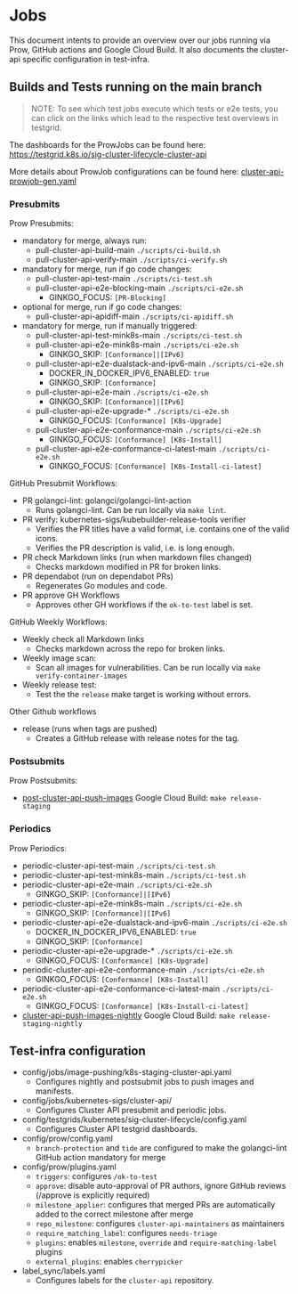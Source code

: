 # Jobs

This document intents to provide an overview over our jobs running via Prow, GitHub actions and Google Cloud Build.
It also documents the cluster-api specific configuration in test-infra.

## Builds and Tests running on the main branch

> NOTE: To see which test jobs execute which tests or e2e tests, you can click on the links which lead to the respective test overviews in testgrid.

The dashboards for the ProwJobs can be found here: https://testgrid.k8s.io/sig-cluster-lifecycle-cluster-api

More details about ProwJob configurations can be found here: [cluster-api-prowjob-gen.yaml](https://github.com/kubernetes/test-infra/blob/master/config/jobs/kubernetes-sigs/cluster-api/cluster-api-prowjob-gen.yaml)

### Presubmits

Prow Presubmits:
* mandatory for merge, always run:
  * pull-cluster-api-build-main `./scripts/ci-build.sh`
  * pull-cluster-api-verify-main `./scripts/ci-verify.sh`
* mandatory for merge, run if go code changes:
  * pull-cluster-api-test-main `./scripts/ci-test.sh`
  * pull-cluster-api-e2e-blocking-main `./scripts/ci-e2e.sh`
    * GINKGO_FOCUS: `[PR-Blocking]`
* optional for merge, run if go code changes:
  * pull-cluster-api-apidiff-main `./scripts/ci-apidiff.sh`
* mandatory for merge, run if manually triggered:
  * pull-cluster-api-test-mink8s-main `./scripts/ci-test.sh`
  * pull-cluster-api-e2e-mink8s-main `./scripts/ci-e2e.sh`
    * GINKGO_SKIP: `[Conformance]|[IPv6]`
  * pull-cluster-api-e2e-dualstack-and-ipv6-main `./scripts/ci-e2e.sh`
    * DOCKER_IN_DOCKER_IPV6_ENABLED: `true`
    * GINKGO_SKIP: `[Conformance]`
  * pull-cluster-api-e2e-main `./scripts/ci-e2e.sh`
    * GINKGO_SKIP: `[Conformance]|[IPv6]`
  * pull-cluster-api-e2e-upgrade-* `./scripts/ci-e2e.sh`
    * GINKGO_FOCUS: `[Conformance] [K8s-Upgrade]`  
  * pull-cluster-api-e2e-conformance-main `./scripts/ci-e2e.sh`
    * GINKGO_FOCUS: `[Conformance] [K8s-Install]`
  * pull-cluster-api-e2e-conformance-ci-latest-main `./scripts/ci-e2e.sh`
    * GINKGO_FOCUS: `[Conformance] [K8s-Install-ci-latest]`

GitHub Presubmit Workflows:
* PR golangci-lint: golangci/golangci-lint-action
  * Runs golangci-lint. Can be run locally via `make lint`.
* PR verify: kubernetes-sigs/kubebuilder-release-tools verifier
  * Verifies the PR titles have a valid format, i.e. contains one of the valid icons.
  * Verifies the PR description is valid, i.e. is long enough.
* PR check Markdown links (run when markdown files changed)
  * Checks markdown modified in PR for broken links.
* PR dependabot (run on dependabot PRs)
  * Regenerates Go modules and code.
* PR approve GH Workflows
  * Approves other GH workflows if the `ok-to-test` label is set.

GitHub Weekly Workflows:
* Weekly check all Markdown links
  * Checks markdown across the repo for broken links.
* Weekly image scan:
  * Scan all images for vulnerabilities. Can be run locally via `make verify-container-images`
* Weekly release test:
  * Test the the `release` make target is working without errors.
  
Other Github workflows
* release (runs when tags are pushed)
  * Creates a GitHub release with release notes for the tag.

### Postsubmits

Prow Postsubmits:
* [post-cluster-api-push-images] Google Cloud Build: `make release-staging`

### Periodics

Prow Periodics:
* periodic-cluster-api-test-main `./scripts/ci-test.sh`
* periodic-cluster-api-test-mink8s-main `./scripts/ci-test.sh`
* periodic-cluster-api-e2e-main `./scripts/ci-e2e.sh`
  * GINKGO_SKIP: `[Conformance]|[IPv6]`
* periodic-cluster-api-e2e-mink8s-main `./scripts/ci-e2e.sh`
  * GINKGO_SKIP: `[Conformance]|[IPv6]`
* periodic-cluster-api-e2e-dualstack-and-ipv6-main `./scripts/ci-e2e.sh`
  * DOCKER_IN_DOCKER_IPV6_ENABLED: `true`
  * GINKGO_SKIP: `[Conformance]`
* periodic-cluster-api-e2e-upgrade-* `./scripts/ci-e2e.sh`
  * GINKGO_FOCUS: `[Conformance] [K8s-Upgrade]`
* periodic-cluster-api-e2e-conformance-main `./scripts/ci-e2e.sh`
  * GINKGO_FOCUS: `[Conformance] [K8s-Install]`
* periodic-cluster-api-e2e-conformance-ci-latest-main `./scripts/ci-e2e.sh`
  * GINKGO_FOCUS: `[Conformance] [K8s-Install-ci-latest]`
* [cluster-api-push-images-nightly] Google Cloud Build: `make release-staging-nightly`

## Test-infra configuration

* config/jobs/image-pushing/k8s-staging-cluster-api.yaml
  * Configures nightly and postsubmit jobs to push images and manifests.
* config/jobs/kubernetes-sigs/cluster-api/
  * Configures Cluster API  presubmit and periodic jobs.
* config/testgrids/kubernetes/sig-cluster-lifecycle/config.yaml
  * Configures Cluster API testgrid dashboards.
* config/prow/config.yaml
  * `branch-protection` and `tide` are configured to make the golangci-lint GitHub action mandatory for merge
* config/prow/plugins.yaml
  * `triggers`: configures `/ok-to-test`
  * `approve`: disable auto-approval of PR authors, ignore GitHub reviews (/approve is explicitly required)
  * `milestone_applier`: configures that merged PRs are automatically added to the correct milestone after merge
  * `repo_milestone`: configures `cluster-api-maintainers` as maintainers
  * `require_matching_label`: configures `needs-triage`
  * `plugins`: enables `milestone`, `override` and `require-matching-label` plugins
  * `external_plugins`: enables `cherrypicker`
* label_sync/labels.yaml
  * Configures labels for the `cluster-api` repository.


<!-- links -->
[cluster-api-push-images-nightly]: https://testgrid.k8s.io/sig-cluster-lifecycle-image-pushes#cluster-api-push-images-nightly
[post-cluster-api-push-images]: https://testgrid.k8s.io/sig-cluster-lifecycle-image-pushes#post-cluster-api-push-images
